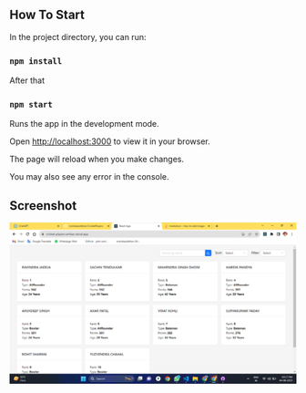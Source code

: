 ## How To Start

In the project directory, you can run:

### `npm install`

After that
### `npm start`

Runs the app in the development mode.

Open [http://localhost:3000](http://localhost:3000) to view it in your browser.

The page will reload when you make changes.

You may also see any error in the console.

## Screenshot

![Screenshot](Screenshot.png)

